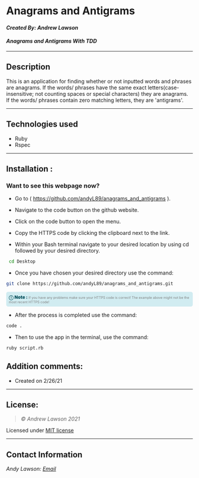 # Anagrams and Antigrams
#### *Created By: Andrew Lawson*
#### *Anagrams and Antigrams With TDD*

* * *

## Description
This is an application for finding whether or not inputted words and phrases are anagrams. If the words/ phrases have the same exact letters(case-insensitive; not counting spaces or special characters) they are anagrams. If the words/ phrases contain zero matching letters, they are 'antigrams'.
* * *

## Technologies used
* Ruby
* Rspec

* * *


## Installation :
### Want to see this webpage now?

* Go to ( https://github.com/andyL89/anagrams_and_antigrams ).

*  Navigate to the code button on the github website.

* Click on the code button to open the menu.

- Copy the HTTPS code by clicking the clipboard next to the link.

- Within your Bash terminal navigate to your desired location by using cd followed by your desired directory.

```bash
 cd Desktop
```

- Once you have chosen your desired directory use the command:
```bash
git clone https://github.com/andyL89/anagrams_and_antigrams.git
```

<div
  style="
    background-color: #d1ecf1;
    color: grey; padding: 6px;
    font-size: 9px;
    border-radius: 5px;
    border: 1px solid #d4ecf1;
    margin-bottom: 12px"
>
  <span
    style="
      font-size: 12px;
      font-weight: 600;
      color: #0c5460;"
  >
    ⓘ
  </span>
  <span
    style="
      font-size: 12px;
      font-weight: 900;
      color: #0c5460;
      margin-bottom: 24px"
  >
    Note :
  </span>
  If you have any problems make sure your HTTPS code is correct! The example above might not be the most recent HTTPS code!
</div>


* After the process is completed use the command:

``` bash
code .
```

* Then to use the app in the terminal, use the command:

``` bash
ruby script.rb
```


## Addition comments:
* Created on 2/26/21


* * *

## License:
> *&copy; Andrew Lawson 2021*

Licensed under [MIT license](https://mit-license.org/)

* * *

## Contact Information
_Andy Lawson: [Email](alawson89@gmail.com)_